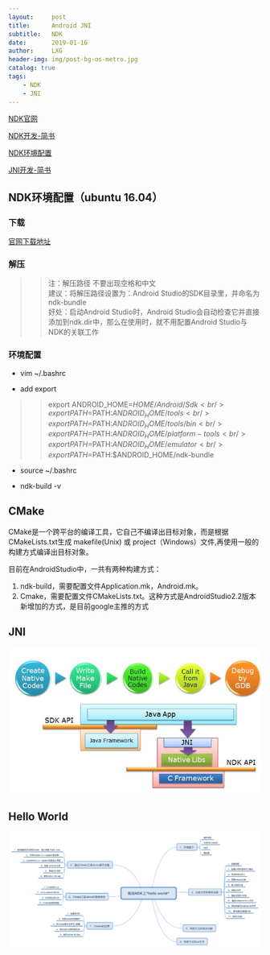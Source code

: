 ```yaml
---
layout:     post
title:      Android JNI
subtitle:   NDK
date:       2019-01-16
author:     LXG
header-img: img/post-bg-os-metro.jpg
catalog: true
tags:
    - NDK
    - JNI
---
```


[NDK官网](https://developer.android.com/ndk/)

[NDK开发-简书](https://www.jianshu.com/p/6332418b12b1)

[NDK环境配置](https://juejin.im/entry/5940fe588d6d810058b68e58)

[JNI开发-简书](https://www.jianshu.com/p/87ce6f565d37)

## NDK环境配置（ubuntu 16.04）

### 下载

[官网下载地址](https://developer.android.com/ndk/downloads/)

### 解压

>> 注：解压路径 不要出现空格和中文<br/>
建议：将解压路径设置为：Android Studio的SDK目录里，并命名为ndk-bundle<br/>
好处：启动Android Studio时，Android Studio会自动检查它并直接添加到ndk.dir中，那么在使用时，就不用配置Android Studio与NDK的关联工作<br/>

### 环境配置

* vim ~/.bashrc

* add export

>> export ANDROID_HOME=$HOME/Android/Sdk<br/>
export PATH=$PATH:$ANDROID_HOME/tools<br/>
export PATH=$PATH:$ANDROID_HOME/tools/bin<br/>
export PATH=$PATH:$ANDROID_HOME/platform-tools<br/>
export PATH=$PATH:$ANDROID_HOME/emulator<br/>
export PATH=$PATH:$ANDROID_HOME/ndk-bundle

* source ~/.bashrc

* ndk-build -v

## CMake

CMake是一个跨平台的编译工具，它自己不编译出目标对象，而是根据CMakeLists.txt生成 makefile(Unix) 或 project（Windows）文件,再使用一般的构建方式编译出目标对象。

目前在AndroidStudio中，一共有两种构建方式：

1. ndk-build，需要配置文件Application.mk，Android.mk。
2. Cmake，需要配置文件CMakeLists.txt。这种方式是AndroidStudio2.2版本新增加的方式，是目前google主推的方式

## JNI

![JNI](/images/jni.png)

## Hello World

![DEMO](/images/jni_demo.png)

